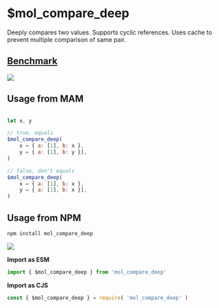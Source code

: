 # $mol_compare_deep

Deeply compares two values. Supports cyclic references. Uses cache to prevent multiple comparison of same pair.

## [Benchmark](https://perf.js.hyoo.ru/#!prefixes=%5B%22const%20compare%20%3D%20%24mol_compare_deep%22%2C%22const%20compare%20%3D%20%24mol_import.module%28%5Cn%5Ct'https%3A%2F%2Fesm.sh%2Fdeep-eql'%5Cn%29.default%22%2C%22const%20compare%20%3D%20%24mol_import.module%28%5Cn%5Ct'https%3A%2F%2Fesm.sh%2Fdeep-equal'%5Cn%29.default%22%2C%22const%20compare%20%3D%20%24mol_import.module%28%5Cn%5Ct'https%3A%2F%2Fesm.sh%2Ffast-equals'%5Cn%29.circularDeepEqual%22%5D/prefix=let%20base%20%3D%20%7B%7D%0Alet%20el%20%3D%20document.createElement%28%20'div'%20%29%0Alet%20res%20%3D%20false%0A%0Aconst%20make%20%3D%20%28%29%3D%3E%20%7B%0A%0A%09const%20next%20%3D%20%7B%0A%09%09val%3A%20%5B%20true%2C%201%2C%20'2'%20%5D%2C%0A%09%09obj%3A%20%5B%0A%09%09%09%2F3%2F%2C%0A%09%09%09el%2C%0A%09%09%09new%20Map%2C%0A%09%09%09new%20Set%2C%0A%09%09%09new%20Date%281%29%2C%0A%09%09%5D%2C%0A%09%7D%0A%0A%09next.obj.push%28%0A%09%09next%2C%0A%09%09next.val%2C%0A%09%09next.obj%2C%0A%09%29%0A%0A%09return%20next%0A%7D/sources=%5B%22const%20next%7B%23%7D%20%3D%20make%28%29%5Cnres%20%3D%20compare%28%20base%2C%20next%7B%23%7D%20%29%5Cnbase%20%3D%20next%7B%23%7D%22%2C%22const%20next%7B%23%7D%20%3D%20make%28%29%5Cnres%20%3D%20compare%28%20base%2C%20next%7B%23%7D%20%29%5Cnbase%20%3D%20next%7B%23%7D%22%2C%22const%20next%7B%23%7D%20%3D%20make%28%29%5Cnres%20%3D%20compare%28%20base%2C%20next%7B%23%7D%2C%20%7B%20strict%3A%20true%20%7D%20%29%5Cnbase%20%3D%20next%7B%23%7D%22%2C%22const%20next%7B%23%7D%20%3D%20make%28%29%5Cnres%20%3D%20compare%28%20base%2C%20next%7B%23%7D%20%29%5Cnbase%20%3D%20next%7B%23%7D%22%5D/postfix=const%20x%20%3D%20%5B1%5D%0A%24mol_assert_ok%28%20compare%28%0A%09%5B%7B%20a%3A%20%5B1%5D%2C%20b%3A%20%20x%20%20%7D%5D%2C%0A%09%5B%7B%20a%3A%20%20x%2C%20%20b%3A%20%5B1%5D%20%7D%5D%2C%0A%29%20%29%0A%0A%24mol_assert_not%28%20compare%28%20%7B%7D%2C%20make%28%29%20%29%20%29%0A%24mol_assert_ok%28%20compare%28%20make%28%29%2C%20make%28%29%20%29%20%29)

![](https://i.imgur.com/cpIehkv.png)

## Usage from MAM

```js

let x, y

// true, equals
$mol_compare_deep(
	x = { a: [1], b: x },
	y = { a: [1], b: y }],
)

// false, don't equals
$mol_compare_deep(
	x = { a: [1], b: x },
	y = { a: [1], b: x }],
)
```

## Usage from NPM

```sh
npm install mol_compare_deep
```

[![](https://badgen.net/bundlephobia/minzip/mol_compare_deep)](https://bundlephobia.com/package/mol_compare_deep)


**Import as ESM**

```js
import { $mol_compare_deep } from 'mol_compare_deep'
```

**Import as CJS**

```js
const { $mol_compare_deep } = require( 'mol_compare_deep' )
```
